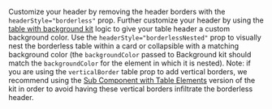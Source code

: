 Customize your header by removing the header borders with the `headerStyle="borderless"` prop.
Further customize your header by using the [table with background kit](https://playbook.powerapp.cloud/kits/table/react#table-with-background-kit) logic to give your table header a custom background color. Use the `headerStyle="borderlessNested"` prop to visually nest the borderless table within a card or collapsible with a matching background color (the `backgroundColor` passed to Background kit should match the `backgroundColor` for the element in which it is nested).
Note: if you are using the `verticalBorder` table prop to add vertical borders, we recommend using the [Sub Component with Table Elements](https://playbook.powerapp.cloud/kits/table/react#table-with-sub-components-table-elements) version of the kit in order to avoid having these vertical borders infiltrate the borderless header.